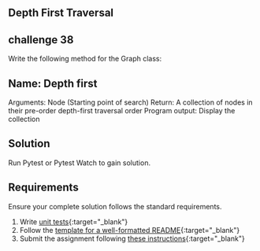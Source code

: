 ## Depth First Traversal
## challenge 38
Write the following method for the Graph class:

## Name: Depth first
Arguments: Node (Starting point of search)
Return: A collection of nodes in their pre-order depth-first traversal order
Program output: Display the collection

## Solution
Run Pytest or Pytest Watch to gain solution.


## Requirements
Ensure your complete solution follows the standard requirements.

1. Write [unit tests](../../Challenge_Testing){:target="_blank"}
2. Follow the [template for a well-formatted README](../../Challenge_Documentation){:target="_blank"}
3. Submit the assignment following [these instructions](../../Challenge_Submission){:target="_blank"}
